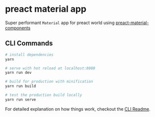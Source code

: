 # preact material app

Super performant `Material` app for preact world using [preact-material-components](https://github.com/prateekbh/preact-material-components)

## CLI Commands

``` bash
# install dependencies
yarn

# serve with hot reload at localhost:8080
yarn run dev

# build for production with minification
yarn run build

# test the production build locally
yarn run serve
```

For detailed explanation on how things work, checkout the [CLI Readme](https://github.com/developit/preact-cli/blob/master/README.md).
